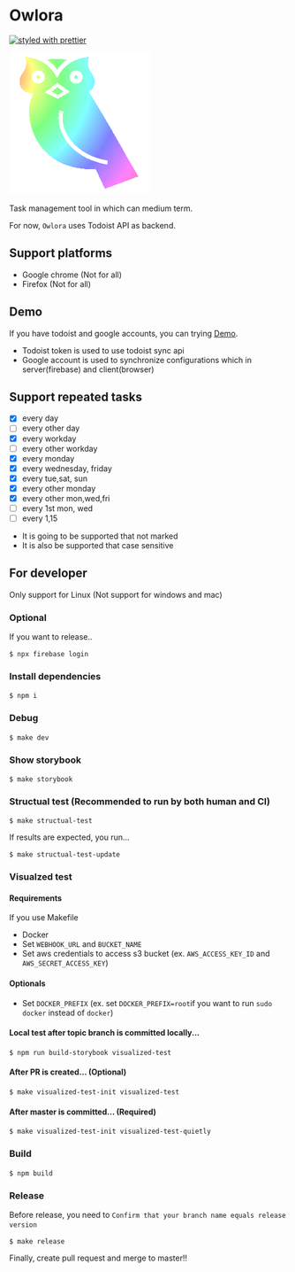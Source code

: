 Owlora
======

[![styled with prettier](https://img.shields.io/badge/styled_with-prettier-ff69b4.svg)](https://github.com/prettier/prettier)

<img src="./owlora.png" />

Task management tool in which can medium term.

For now, `Owlora` uses Todoist API as backend.


Support platforms
-----------------

* Google chrome (Not for all)
* Firefox (Not for all)


Demo
----

If you have todoist and google accounts, you can trying [Demo](https://owlora-mamansoft.firebaseapp.com/). 

* Todoist token is used to use todoist sync api
* Google account is used to synchronize configurations which in server(firebase) and client(browser) 


Support repeated tasks
----------------------

- [x] every day
- [ ] every other day
- [x] every workday
- [ ] every other workday
- [x] every monday
- [x] every wednesday, friday
- [x] every tue,sat, sun
- [x] every other monday
- [x] every other mon,wed,fri
- [ ] every 1st mon, wed
- [ ] every 1,15

* It is going to be supported that not marked
* It is also be supported that case sensitive


For developer
-------------

Only support for Linux (Not support for windows and mac)


### Optional

If you want to release..

```
$ npx firebase login
```


### Install dependencies

```
$ npm i
```


### Debug

```
$ make dev
```


### Show storybook

```
$ make storybook
```


### Structual test (Recommended to run by both human and CI)

```
$ make structual-test
```

If results are expected, you run...

```
$ make structual-test-update
```


### Visualzed test

#### Requirements

If you use Makefile

* Docker
* Set `WEBHOOK_URL` and `BUCKET_NAME`
* Set aws credentials to access s3 bucket (ex. `AWS_ACCESS_KEY_ID` and `AWS_SECRET_ACCESS_KEY`)

#### Optionals

* Set `DOCKER_PREFIX` (ex. set `DOCKER_PREFIX=root`if you want to run `sudo docker` instead of `docker`)

#### Local test after topic branch is committed locally...

```
$ npm run build-storybook visualized-test
```

#### After PR is created... (**Optional**)

```
$ make visualized-test-init visualized-test
```

#### After master is committed... (**Required**)

```
$ make visualized-test-init visualized-test-quietly
```


### Build

```
$ npm build
```


### Release

Before release, you need to `Confirm that your branch name equals release version`

```
$ make release
```

Finally, create pull request and merge to master!!

